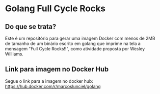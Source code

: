 # Golang Full Cycle Rocks

## Do que se trata?

Este é um repositório para gerar uma imagem Docker com menos de 2MB de tamanho de um binário escrito em golang que imprime na tela a mensagem "Full Cycle Rocks!!", como atividade proposta por Wesley Williams.

## Link para imagem no Docker Hub

Segue o link para a imagem no docker hub: https://hub.docker.com/r/marcoslunciel/golang
 